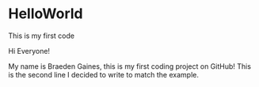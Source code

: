 # HelloWorld
This is my first code

Hi Everyone!

My name is Braeden Gaines, this is my first coding project on GitHub!
This is the second line I decided to write to match the example.

